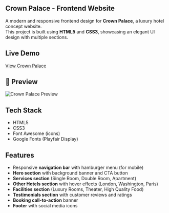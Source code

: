 ## Crown Palace - Frontend Website

A modern and responsive frontend design for **Crown Palace**, a luxury hotel concept website.  
This project is built using **HTML5** and **CSS3**, showcasing an elegant UI design with multiple sections.

## Live Demo
[View Crown Palace](https://hashirsajid58200p.github.io/crown-palace-frontend/)

## 👀 Preview
![Crown Palace Preview](preview.png)

## Tech Stack
- HTML5  
- CSS3  
- Font Awesome (icons)  
- Google Fonts (Playfair Display)  

## Features
- Responsive **navigation bar** with hamburger menu (for mobile)  
- **Hero section** with background banner and CTA button  
- **Services section** (Single Room, Double Room, Apartment)  
- **Other Hotels section** with hover effects (London, Washington, Paris)  
- **Facilities section** (Luxury Rooms, Theater, High Quality Food)  
- **Testimonials section** with customer reviews and ratings  
- **Booking call-to-action** banner  
- **Footer** with social media icons

